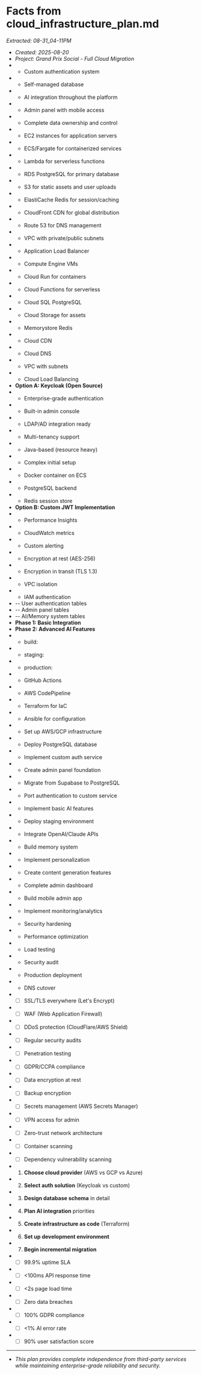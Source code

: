 # Facts from cloud_infrastructure_plan.md
*Extracted: 08-31_04-11PM*

- *Created: 2025-08-20*
- *Project: Grand Prix Social - Full Cloud Migration*
- - Custom authentication system
- - Self-managed database
- - AI integration throughout the platform
- - Admin panel with mobile access
- - Complete data ownership and control
- - EC2 instances for application servers
- - ECS/Fargate for containerized services
- - Lambda for serverless functions
- - RDS PostgreSQL for primary database
- - S3 for static assets and user uploads
- - ElastiCache Redis for session/caching
- - CloudFront CDN for global distribution
- - Route 53 for DNS management
- - VPC with private/public subnets
- - Application Load Balancer
- - Compute Engine VMs
- - Cloud Run for containers
- - Cloud Functions for serverless
- - Cloud SQL PostgreSQL
- - Cloud Storage for assets
- - Memorystore Redis
- - Cloud CDN
- - Cloud DNS
- - VPC with subnets
- - Cloud Load Balancing
- **Option A: Keycloak (Open Source)**
- - Enterprise-grade authentication
- - Built-in admin console
- - LDAP/AD integration ready
- - Multi-tenancy support
- - Java-based (resource heavy)
- - Complex initial setup
- - Docker container on ECS
- - PostgreSQL backend
- - Redis session store
- **Option B: Custom JWT Implementation**
- - Performance Insights
- - CloudWatch metrics
- - Custom alerting
- - Encryption at rest (AES-256)
- - Encryption in transit (TLS 1.3)
- - VPC isolation
- - IAM authentication
- -- User authentication tables
- -- Admin panel tables
- -- AI/Memory system tables
- **Phase 1: Basic Integration**
- **Phase 2: Advanced AI Features**
- - build:
- - staging:
- - production:
- - GitHub Actions
- - AWS CodePipeline
- - Terraform for IaC
- - Ansible for configuration
- - Set up AWS/GCP infrastructure
- - Deploy PostgreSQL database
- - Implement custom auth service
- - Create admin panel foundation
- - Migrate from Supabase to PostgreSQL
- - Port authentication to custom service
- - Implement basic AI features
- - Deploy staging environment
- - Integrate OpenAI/Claude APIs
- - Build memory system
- - Implement personalization
- - Create content generation features
- - Complete admin dashboard
- - Build mobile admin app
- - Implement monitoring/analytics
- - Security hardening
- - Performance optimization
- - Load testing
- - Security audit
- - Production deployment
- - DNS cutover
- - [ ] SSL/TLS everywhere (Let's Encrypt)
- - [ ] WAF (Web Application Firewall)
- - [ ] DDoS protection (CloudFlare/AWS Shield)
- - [ ] Regular security audits
- - [ ] Penetration testing
- - [ ] GDPR/CCPA compliance
- - [ ] Data encryption at rest
- - [ ] Backup encryption
- - [ ] Secrets management (AWS Secrets Manager)
- - [ ] VPN access for admin
- - [ ] Zero-trust network architecture
- - [ ] Container scanning
- - [ ] Dependency vulnerability scanning
- 1. **Choose cloud provider** (AWS vs GCP vs Azure)
- 2. **Select auth solution** (Keycloak vs custom)
- 3. **Design database schema** in detail
- 4. **Plan AI integration** priorities
- 5. **Create infrastructure as code** (Terraform)
- 6. **Set up development environment**
- 7. **Begin incremental migration**
- - [ ] 99.9% uptime SLA
- - [ ] <100ms API response time
- - [ ] <2s page load time
- - [ ] Zero data breaches
- - [ ] 100% GDPR compliance
- - [ ] <1% AI error rate
- - [ ] 90% user satisfaction score
- ---
- *This plan provides complete independence from third-party services while maintaining enterprise-grade reliability and security.*
